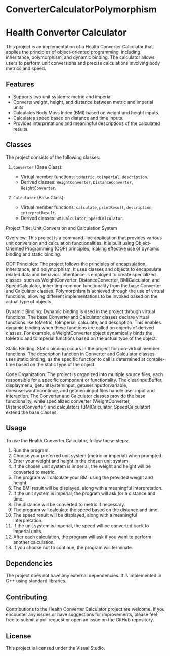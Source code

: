 # ConverterCalculatorPolymorphism
Health Converter Calculator
==========================

This project is an implementation of a Health Converter Calculator 
that applies the principles of object-oriented programming,
including inheritance, polymorphism, and dynamic binding.
The calculator allows users to perform unit conversions and 
precise calculations involving body metrics and speed.

Features
--------

- Supports two unit systems: metric and imperial.
- Converts weight, height, and distance between metric and imperial units.
- Calculates Body Mass Index (BMI) based on weight and height inputs.
- Calculates speed based on distance and time inputs.
- Provides interpretations and meaningful descriptions of the calculated results.

Classes
-------

The project consists of the following classes:

1. `Converter` (Base Class):
   - Virtual member functions: `toMetric`, `toImperial`, `description`.
   - Derived classes: `WeightConverter`, `DistanceConverter`, `HeightConverter`.

2. `Calculator` (Base Class):
   - Virtual member functions: `calculate`, `printResult`, `description`, `interpretResult`.
   - Derived classes: `BMICalculator`, `SpeedCalculator`.

Project Title: Unit Conversion and Calculation System

Overview:
This project is a command-line application that provides various unit conversion
and calculation functionalities. It is built using Object-Oriented Programming
(OOP) principles, making effective use of dynamic binding and static binding.

OOP Principles:
The project follows the principles of encapsulation, inheritance, and polymorphism.
It uses classes and objects to encapsulate related data and behavior.
Inheritance is employed to create specialized classes, such as WeightConverter, 
DistanceConverter, BMICalculator, and SpeedCalculator, inheriting common functionality
from the base Converter and Calculator classes. Polymorphism is achieved through 
the use of virtual functions, allowing different implementations
to be invoked based on the actual type of objects.

Dynamic Binding:
Dynamic binding is used in the project through virtual functions. 
The base Converter and Calculator classes declare virtual functions 
like toMetric, toImperial, calculate, and description. 
This enables dynamic binding when these functions are called on objects
of derived classes. For example, a WeightConverter object dynamically
binds the toMetric and toImperial functions based on the actual type of the object.

Static Binding:
Static binding occurs in the project for non-virtual member functions.
The description function in Converter and Calculator classes uses static binding,
as the specific function to call is determined at compile-time based on the static type of the object.

Code Organization:
The project is organized into multiple source files, each responsible
for a specific component or functionality. The clearInputBuffer, displaymenu,
getunitsysteminput, getuserinputforvariable, doesuserwanttocontinue, 
and getmenuinput files handle user input and interaction. The Converter 
and Calculator classes provide the base functionality, while specialized converter
(WeightConverter, DistanceConverter) and calculators (BMICalculator, SpeedCalculator) extend the base classes.

Usage
-----

To use the Health Converter Calculator, follow these steps:

1. Run the program.
2. Choose your preferred unit system (metric or imperial) when prompted.
3. Enter your weight and height in the chosen unit system.
4. If the chosen unit system is imperial, the weight and height will be converted to metric.
5. The program will calculate your BMI using the provided weight and height.
6. The BMI result will be displayed, along with a meaningful interpretation.
7. If the unit system is imperial, the program will ask for a distance and time.
8. The distance will be converted to metric if necessary.
9. The program will calculate the speed based on the distance and time.
10. The speed result will be displayed, along with a meaningful interpretation.
11. If the unit system is imperial, the speed will be converted back to imperial units.
12. After each calculation, the program will ask if you want to perform another calculation.
13. If you choose not to continue, the program will terminate.

Dependencies
------------

The project does not have any external dependencies. 
It is implemented in C++ using standard libraries.

Contributing
------------

Contributions to the Health Converter Calculator project are welcome. 
If you encounter any issues or have suggestions for improvements, 
please feel free to submit a pull request or open an issue on the GitHub repository.

License
-------

This project is licensed under the Visual Studio.
